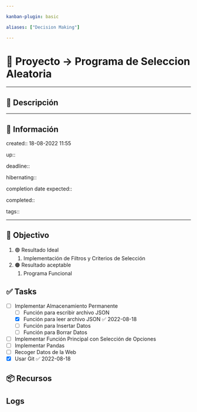 ```yaml
---

kanban-plugin: basic

aliases: ["Decision Making"]

---
```


# 🚀 Proyecto -> Programa de Seleccion Aleatoria

___

## 🧾 Descripción



---

## 📢 Información

created::  18-08-2022 11:55

up::

deadline::

hibernating::

completion date expected::

completed::

tags::

___

## 🎯 Objectivo

1. 🟢 Resultado Ideal
	1. Implementación de Filtros y Criterios de Selección
2. 🟠 Resultado aceptable
	1. Programa Funcional

## ✅ Tasks
- [ ] Implementar Almacenamiento Permanente
	- [ ] Función para escribir archivo JSON
	- [x] Función para leer archivo JSON ✅ 2022-08-18
	- [ ] Función para Insertar Datos
	- [ ] Función para Borrar Datos
- [ ] Implementar Función Principal con Selección de Opciones
- [ ] Implementar Pandas
- [ ] Recoger Datos de la Web
- [x] Usar Git ✅ 2022-08-18

## 📦 Recursos


## Logs
